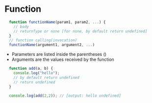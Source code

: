 
# Function

```javascript
  function functionName(param1, param2, ...) {
    // body
    // returnType or none [for none, by default return undefined]
  }
  // function calling(invocation)
  functionName(argument1, argument2, ...)
```

* Parameters are listed inside the parentheses ()
* Arguments are the values received by the function 

```javascript
  function add(a, b) {
	console.log("hello");
	// by default return undefined   
	// return undefined
  }

  console.log(add(2,2)); // [output: hello undefined]
```
